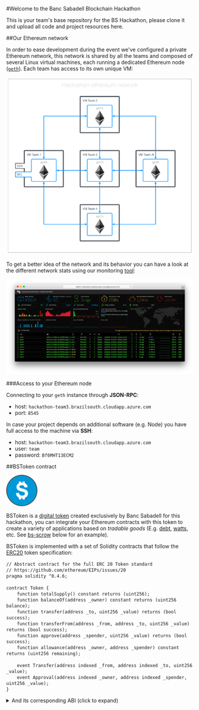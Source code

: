 #Welcome to the Banc Sabadell Blockchain Hackathon

This is your team's base repository for the BS Hackathon, please clone it and upload all code and project resources here.

##Our Ethereum network

In order to ease development during the event we've configured a private Ethereum network, this network is shared by all the teams and composed of several Linux virtual machines, each running a dedicated Ethereum node ([`geth`](https://github.com/ethereum/go-ethereum/wiki/geth)). Each team has access to its own unique VM:

![Network](images/network.png)

To get a better idea of the network and its behavior you can have a look at the different network stats using our monitoring [tool](http://admin-hackathon.westeurope.cloudapp.azure.com:3000/):

![Network](images/monitor.png)

###Access to your Ethereum node

Connecting to your `geth` instance through **JSON-RPC**:

* host: `hackathon-team3.brazilsouth.cloudapp.azure.com`
* port: `8545`

In case your project depends on additional software (e.g. Node) you have full access to the machine via **SSH**:

* host: `hackathon-team3.brazilsouth.cloudapp.azure.com`
* user: `team`
* password: `Bf6MHT13ECM2`

##BSToken contract

![BSToken](images/bstoken.png)

BSToken is a [digital token](https://www.ethereum.org/token) created exclusively by Banc Sabadell for this hackathon, you can integrate your Ethereum contracts with this token to create a variety of applications based on _tradable goods_ (E.g. [debt](https://forum.ethereum.org/discussion/2989/decentralized-system-for-securitizing-collateral-debt-obligations-using-the-ethereum-blockchain), [watts](http://www.coindesk.com/ethereum-used-first-paid-energy-trade-using-blockchain-technology/), etc. See [bs-scrow](https://github.com/BancoSabadell/bs-escrow) below for an example).

BSToken is implemented with a set of Solidity contracts that follow the [ERC20](https://github.com/ethereum/EIPs/issues/20) token specification:

```
// Abstract contract for the full ERC 20 Token standard
// https://github.com/ethereum/EIPs/issues/20
pragma solidity ^0.4.6;

contract Token {
    function totalSupply() constant returns (uint256);
    function balanceOf(address _owner) constant returns (uint256 balance);
    function transfer(address _to, uint256 _value) returns (bool success);
    function transferFrom(address _from, address _to, uint256 _value) returns (bool success);
    function approve(address _spender, uint256 _value) returns (bool success);
    function allowance(address _owner, address _spender) constant returns (uint256 remaining);

    event Transfer(address indexed _from, address indexed _to, uint256 _value);
    event Approval(address indexed _owner, address indexed _spender, uint256 _value);
}
```

<details>
<summary>And its corresponding ABI (click to expand)</summary>
```javascript
[
	{
		"constant": false,
		"inputs": [
			{
				"name": "spender",
				"type": "address"
			},
			{
				"name": "value",
				"type": "uint256"
			}
		],
		"name": "approve",
		"outputs": [
			{
				"name": "success",
				"type": "bool"
			}
		],
		"payable": false,
		"type": "function"
	},
	{
		"constant": false,
		"inputs": [

		],
		"name": "startEmergency",
		"outputs": [

		],
		"payable": false,
		"type": "function"
	},
	{
		"constant": true,
		"inputs": [

		],
		"name": "totalSupply",
		"outputs": [
			{
				"name": "",
				"type": "uint256"
			}
		],
		"payable": false,
		"type": "function"
	},
	{
		"constant": false,
		"inputs": [
			{
				"name": "from",
				"type": "address"
			},
			{
				"name": "to",
				"type": "address"
			},
			{
				"name": "value",
				"type": "uint256"
			}
		],
		"name": "transferFrom",
		"outputs": [
			{
				"name": "success",
				"type": "bool"
			}
		],
		"payable": false,
		"type": "function"
	},
	{
		"constant": true,
		"inputs": [

		],
		"name": "bsToken",
		"outputs": [
			{
				"name": "",
				"type": "address"
			}
		],
		"payable": false,
		"type": "function"
	},
	{
		"constant": true,
		"inputs": [
			{
				"name": "account",
				"type": "address"
			}
		],
		"name": "balanceOf",
		"outputs": [
			{
				"name": "",
				"type": "uint256"
			}
		],
		"payable": false,
		"type": "function"
	},
	{
		"constant": false,
		"inputs": [

		],
		"name": "stopEmergency",
		"outputs": [

		],
		"payable": false,
		"type": "function"
	},
	{
		"constant": true,
		"inputs": [

		],
		"name": "merchant",
		"outputs": [
			{
				"name": "",
				"type": "address"
			}
		],
		"payable": false,
		"type": "function"
	},
	{
		"constant": false,
		"inputs": [
			{
				"name": "to",
				"type": "address"
			},
			{
				"name": "value",
				"type": "uint256"
			}
		],
		"name": "transfer",
		"outputs": [
			{
				"name": "success",
				"type": "bool"
			}
		],
		"payable": false,
		"type": "function"
	},
	{
		"constant": true,
		"inputs": [
			{
				"name": "account",
				"type": "address"
			}
		],
		"name": "frozenAccount",
		"outputs": [
			{
				"name": "",
				"type": "bool"
			}
		],
		"payable": false,
		"type": "function"
	},
	{
		"constant": false,
		"inputs": [
			{
				"name": "spender",
				"type": "address"
			},
			{
				"name": "to",
				"type": "address"
			},
			{
				"name": "id",
				"type": "string"
			},
			{
				"name": "value",
				"type": "uint256"
			}
		],
		"name": "approveAndCall",
		"outputs": [

		],
		"payable": false,
		"type": "function"
	},
	{
		"constant": true,
		"inputs": [

		],
		"name": "emergency",
		"outputs": [
			{
				"name": "",
				"type": "bool"
			}
		],
		"payable": false,
		"type": "function"
	},
	{
		"constant": false,
		"inputs": [
			{
				"name": "version",
				"type": "address"
			}
		],
		"name": "setBSToken",
		"outputs": [

		],
		"payable": false,
		"type": "function"
	},
	{
		"constant": true,
		"inputs": [
			{
				"name": "account",
				"type": "address"
			},
			{
				"name": "spender",
				"type": "address"
			}
		],
		"name": "allowance",
		"outputs": [
			{
				"name": "",
				"type": "uint256"
			}
		],
		"payable": false,
		"type": "function"
	},
	{
		"constant": false,
		"inputs": [
			{
				"name": "target",
				"type": "address"
			},
			{
				"name": "freeze",
				"type": "bool"
			}
		],
		"name": "freezeAccount",
		"outputs": [

		],
		"payable": false,
		"type": "function"
	},
	{
		"inputs": [
			{
				"name": "theMerchant",
				"type": "address"
			},
			{
				"name": "permissionManagerAddress",
				"type": "address"
			}
		],
		"payable": false,
		"type": "constructor"
	},
	{
		"anonymous": false,
		"inputs": [
			{
				"indexed": true,
				"name": "receiver",
				"type": "address"
			},
			{
				"indexed": false,
				"name": "amount",
				"type": "uint256"
			},
			{
				"indexed": false,
				"name": "bankAccount",
				"type": "string"
			}
		],
		"name": "CashOut",
		"type": "event"
	},
	{
		"anonymous": false,
		"inputs": [
			{
				"indexed": true,
				"name": "_from",
				"type": "address"
			},
			{
				"indexed": true,
				"name": "_to",
				"type": "address"
			},
			{
				"indexed": false,
				"name": "_value",
				"type": "uint256"
			}
		],
		"name": "Transfer",
		"type": "event"
	},
	{
		"anonymous": false,
		"inputs": [
			{
				"indexed": true,
				"name": "_owner",
				"type": "address"
			},
			{
				"indexed": true,
				"name": "_spender",
				"type": "address"
			},
			{
				"indexed": false,
				"name": "_value",
				"type": "uint256"
			}
		],
		"name": "Approval",
		"type": "event"
	}
]
```
</details>

The full contract(s) source code can be found [here](https://github.com/BancoSabadell/bs-token), including an utility JavaScript library, you may consider using it, instead of using directly the contract instance. This abstraction layer provides (among other benefits) some internal checks which prevents executing transactions when they are going to be rejected, loosing that way ether for nothing.

###Contract address

The BS Token contract is deployed at address: **`0xa54ab81999e6b226ae7e9a5e1ef3cab3f59988b5`**

###Accounts per team (with 1000 BST and 100 ETH balances)

account | password
---	 | ---
0x7898c785a17a9cdb762cba50f79760be562bd610 | YCd4VlwY
0xa193fd627702d455e8aa77e882242b34111ef30c | LOyCyiOd
0x42b3ae742325f78398fa02686a7fa185c19944d7 | 4DBen47K
0xaeae8c448180ed0ae7a48676cc198d5c45dea08b | 8gXt1maw
0x7f4cde88e598bf5b66aed0a3535e31ee1cf568db | IUN9QJae

###Sample integration (Escrow contract)

* [bs-escrow: Escrow contract and JavaScript library](https://github.com/BancoSabadell/bs-escrow)
* [bs-escrow-android-sdk: Android SDK and sample App](https://github.com/BancoSabadell/bs-escrow-android-sdk)

###Add tokens to an account using a credit card (Banking API)

If you want to add more tokens to an account or plan to accept payments in exchange of tokens we provide a simple REST API to add tokens to an account using a (test) credit card.

![Redsys](images/redsys.png)

The API is located at: `http://admin-hackathon.westeurope.cloudapp.azure.com`, including de following endpoints:

**Add tokens to an account**

	GET /bs_banking/api/v1/cashIn
	
This call will return an HTML page that will inmediately redirect to the credit card payment form.

Parameters:

name | description
---	 | ---
account | Ethereum address
amount | token amount _(1 BST == 1/100 EUR)_

Example ([View in browser](http://admin-hackathon.westeurope.cloudapp.azure.com/bs_banking/api/v1/cashIn?amount=120&account=0x6c8f2a135f6ed072de4503bd7c4999a1a17f824b)):

	http://admin-hackathon.westeurope.cloudapp.azure.com/bs_banking/api/v1/cashIn?amount=120&account=0x6c8f2a135f6ed072de4503bd7c4999a1a17f824b

Test credit card:

* Number: `4548 8120 4940 0004`
* Expiry date: `12/20`
* Security code: `123`
* CIP: `123456`

##FAQ's
* **Must our project rely on the token contract?** No, we provide the token and escrow contracts as an starting point or a base for *inspiration*.

##Resources

* [contract-deployer](https://github.com/BancoSabadell/contract-deployer): An utility script to easily deploy contracts from source code.
* [gt-permission-manager](https://github.com/BancoSabadell/gt-permission-manager) A contract to manage relationships and permissions of other contracts.
* [gt-identity](https://github.com/BancoSabadell/gt-identity): An Identity contract to forward calls to other contracts. This contract allows you to have a unique identity in the Ethereum blockchain (ie. same address as msg.sender when executing other contracts) while using several addresses from different devices.
* [gt-attributes](https://github.com/BancoSabadell/gt-attributes): A contract to attach attributes to identities and validate them.
* Ethereum JavaScript [Library](https://github.com/ethereum/web3.js/) and [documentation](https://github.com/ethereum/wiki/wiki/JavaScript-API)
* [Solidity](http://solidity.readthedocs.io/en/develop/) Language Documentation
* [ERC20: Token standard](https://github.com/ethereum/EIPs/issues/20)

##Contact

Need help? Contact us at: [innodev@bancsabadell.com](mailto:innodev@bancsabadell.com)


